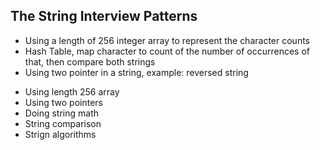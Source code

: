 ## The  String Interview Patterns

- Using  a length of  256 integer array to represent the character counts
- Hash Table, map character to count of the number of occurrences of that, then compare both strings
-  Using two pointer in a string, example: reversed string

* Using length 256 array
* Using two pointers
* Doing string math
* String comparison
* Strign algorithms
